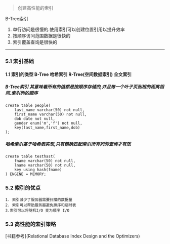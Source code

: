 >创建高性能的索引

B-Tree索引
1. 单行访问是很慢的.使用索引可以创建位置引用以提升效率
2. 按顺序访问范围数据是很快的
3. 索引覆盖查询是很快的

---

### 5.1 索引基础

#### 1.1 索引的类型 B-Tree 哈希索引 R-Tree(空间数据索引) 全文索引

##### B-Tree索引 其意味着所有的值都是按顺序存储的,并且每一个叶子页到根的距离相同.*索引列的顺序*
    create table people(
        last_name varchar(50) not null,
        first_name varchar(50) not null,
        dob date not null,
        gender enum('m','f') not null,
        key(last_name,first_name,dob)
    );
##### 哈希索引基于哈希表实现,只有精确匹配索引所有列的查询才有效

    create table testhast(
        fname varchar(50) not null,
        lname varchar(50) not null,
        key using hash(fname)
    ) ENGINE = MEMORY;

### 5.2 索引的优点

    1. 索引减少了服务器需要扫描的数据量
    2. 索引可以帮助服务器避免排序和临时表
    3.索引可以将随机I/O 变为顺序 I/O

### 5.3 高性能的索引策略









[书籍参考](Relational Database Index Design and the Optimizers)
